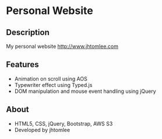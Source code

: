 
# Personal Website

## Description
My personal website http://www.jhtomlee.com

## Features
* Animation on scroll using AOS
* Typewriter effect using Typed.js
* DOM manipulation and mouse event handling using jQuery

## About
* HTML5, CSS, jQuery, Bootstrap, AWS S3
* Developed by jhtomlee

